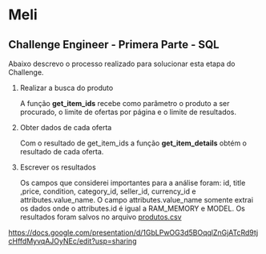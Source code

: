 # Meli

## Challenge Engineer - Primera Parte - SQL

Abaixo descrevo o processo realizado para solucionar esta etapa do Challenge.

1. Realizar a busca do produto
   
    A função **get_item_ids** recebe como parâmetro o produto a ser procurado, o limite de ofertas por página e o limite de resultados.

2. Obter dados de cada oferta

   Com o resultado de get_item_ids a função **get_item_details** obtém o resultado de cada oferta.

3. Escrever os resultados

   Os campos que considerei importantes para a análise foram: id, title ,price, condition, category_id, seller_id, currency_id e attributes.value_name. O campo attributes.value_name somente extrai os dados onde o attributes.id é igual a RAM_MEMORY e MODEL. Os resultados foram salvos no arquivo [produtos.csv](api/produtos.csv)


    
    
https://docs.google.com/presentation/d/1GbLPwOG3d5BOqqlZnGjATcRd9tjcHffdMyvqAJOyNEc/edit?usp=sharing